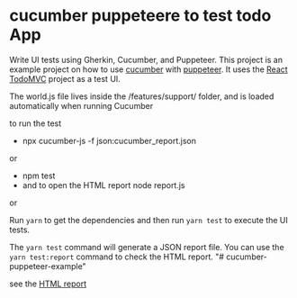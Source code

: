 # cucumber puppeteere to test todo App

Write UI tests using Gherkin, Cucumber, and Puppeteer. This project is an example project on how to use [cucumber](https://github.com/cucumber/cucumber-js) with [puppeteer](https://github.com/GoogleChrome/puppeteer). It uses the [React TodoMVC](http://todomvc.com/examples/react/#/) project as a test UI.

The world.js file lives inside the /features/support/ folder, and is loaded automatically when running Cucumber  

to run the test 
- npx cucumber-js -f json:cucumber_report.json 

or 

- npm test     
- and to open the HTML report   node report.js 

or

Run `yarn` to get the dependencies and then run `yarn test` to execute the UI tests.

The `yarn test` command will generate a JSON report file. You can use the `yarn test:report` command to check the HTML report.
"# cucumber-puppeteer-example" 

see the [HTML report  ](https://github.com/Djelloul007/cucumber-puppeteer-example/blob/master/cucumber_report.html)
